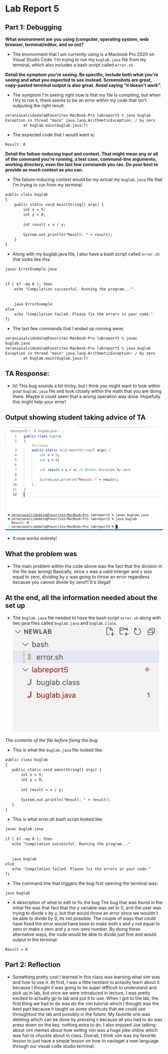 # Lab Report 5
## Part 1: Debugging
**What environment are you using (computer, operating system, web browser, terminal/editor, and so on)?**
* The environment that I am currently using is a Macbook Pro 2020 on Visual Studio Code. I'm trying to run my `buglab.java` file from my terminal, which also includes a bash script called `error.sh`.

**Detail the symptom you're seeing. Be specific; include both what you're seeing and what you expected to see instead. Screenshots are great, copy-pasted terminal output is also great. Avoid saying “it doesn't work”.**
* The symptom I'm seeing right now is that my file is compiling, but when I try to run it, there seems to be an error within my code that isn't outputing the right result.
```
veraniasalcidodale@Favorites-MacBook-Pro labreport5 % java buglab
Exception in thread "main" java.lang.ArithmeticException: / by zero
        at buglab.main(buglab.java:7)
```
* The expected code that I would want is:
```
Result: 0
```

**Detail the failure-inducing input and context. That might mean any or all of the command you're running, a test case, command-line arguments, working directory, even the last few commands you ran. Do your best to provide as much context as you can.**
* The failure-inducing context would be my actual my `buglab.java` file that I'm trying to run from my terminal:

```
public class buglab 
{
    public static void main(String[] args) {
        int x = 5;
        int y = 0;
        
        int result = x / y;
        
        System.out.println("Result: " + result);
    }
}
```
* Along with my buglab.java file, I also have a bash script called `error.sh` that looks like this:

```
javac ErrorExample.java


if [ $? -eq 0 ]; then
    echo "Compilation successful. Running the program..."
    
    
    java ErrorExample
else
    echo "Compilation failed. Please fix the errors in your code."
fi
```
* The last few commands that I ended up running were:
```
veraniasalcidodale@Favorites-MacBook-Pro labreport5 % javac buglab.java
veraniasalcidodale@Favorites-MacBook-Pro labreport5 % java buglab
Exception in thread "main" java.lang.ArithmeticException: / by zero
        at buglab.main(buglab.java:7)
```
## TA Response:
* hi! This bug sounds a bit tricky, but I think you might want to look within your `buglab.java` file and look closely within     the math that you are doing there. Maybe it could seem that a wrong operation was done.
  Hopefully this might help your error!

## Output showing student taking advice of TA
![Image](one.png)
![Image](two.png)

* It now works entirely!

## What the problem was
* The main problem within the code above was the fact that the division in the file was wrong! Basically, since x was a valid interger and y was equal to zero, dividing by y was going to throw an error regardless because you cannot divide by zero!!!
It's illegal!

## At the end, all the information needed about the set up
* The `buglab.java` file needed to have the bash script `error.sh` along with two java files called `buglab.java` and `buglab.class`.
 ![Image](three.png)
 
 *The contents of the file before fixing the bug:*
 * This is what the `buglab.java` file looked like:
 ```
 public class buglab 
{
    public static void main(String[] args) {
        int x = 5;
        int y = 0;
        
        int result = x / y; 
        
        System.out.println("Result: " + result);
    }
}

 ```
 * This is what error.sh bash script looked like:


 ```
javac buglab.java

if [ $? -eq 0 ]; then
    echo "Compilation successful. Running the program..."
    
    
    java buglab
else
    echo "Compilation failed. Please fix the errors in your code."
fi
 ```
 
 * The command line that triggers the bug first opening the terminal was:


 ```
 java buglab
 ```
 * A description of what to edit to fix the bug
The bug that was found in the initial file was that fact that the y variable was set to 0, and the user was trying to divide x by y, but that would throw an error since we wouldn't be able to divide by 0, its not possible. The couple of ways that could have fixed the error would have been to make both x and y not equal to zero or make x zero and y a non-zero number. By doing these alternative ways, the code would be able to divide just fine and would output in the terminal:
 ```
 Result = 0
 ```

## Part 2: Reflection
* Something pretty cool I learned in this class was learning what vim was and how to use it. At first, I was a little hesitant to actaully learn about it because I thought it was going to be super difficult to understand and pick up in lab, but once we were introduced in lecture, I was pretty excited to actually go to lab and put it to use. When I got to the lab, the first thing we had to do was do the vim tutorial which I thought was the best part because it taught us some shortcuts that we could use throughtout the lab and possibly in the future. My favorite one was deleting which can be done by pressing `X` because all you had to do was press down on the key, nothing extra to do. I also enjoyed Joe talking about vim memes about how exiting vim was a huge joke online which was fun to chuckle about in class. Overall, I think vim was my favorite lesson to just have a simple lesson on how to naviaget a new language through our visual code studio terminal.

